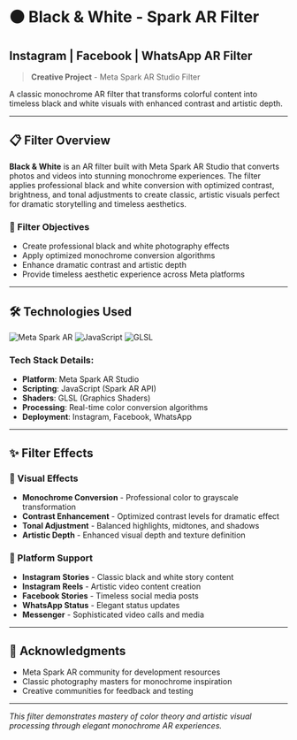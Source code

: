 # ⚫ Black & White - Spark AR Filter
## Instagram | Facebook | WhatsApp AR Filter

> **Creative Project** - Meta Spark AR Studio Filter

A classic monochrome AR filter that transforms colorful content into timeless black and white visuals with enhanced contrast and artistic depth.

---

## 📋 Filter Overview

**Black & White** is an AR filter built with Meta Spark AR Studio that converts photos and videos into stunning monochrome experiences. The filter applies professional black and white conversion with optimized contrast, brightness, and tonal adjustments to create classic, artistic visuals perfect for dramatic storytelling and timeless aesthetics.

### 🎯 Filter Objectives
- Create professional black and white photography effects
- Apply optimized monochrome conversion algorithms
- Enhance dramatic contrast and artistic depth
- Provide timeless aesthetic experience across Meta platforms

---

## 🛠️ Technologies Used

<p align="left">
  <img src="https://img.shields.io/badge/Meta%20Spark%20AR-FF6B35?style=for-the-badge&logo=meta&logoColor=white" alt="Meta Spark AR"/>
  <img src="https://img.shields.io/badge/JavaScript-F7DF1E?style=for-the-badge&logo=javascript&logoColor=black" alt="JavaScript"/>
  <img src="https://img.shields.io/badge/GLSL-5586A4?style=for-the-badge&logo=opengl&logoColor=white" alt="GLSL"/>
</p>

### Tech Stack Details:
- **Platform**: Meta Spark AR Studio
- **Scripting**: JavaScript (Spark AR API)
- **Shaders**: GLSL (Graphics Shaders)
- **Processing**: Real-time color conversion algorithms
- **Deployment**: Instagram, Facebook, WhatsApp

---

## ✨ Filter Effects

### 🎨 Visual Effects
- **Monochrome Conversion** - Professional color to grayscale transformation
- **Contrast Enhancement** - Optimized contrast levels for dramatic effect
- **Tonal Adjustment** - Balanced highlights, midtones, and shadows
- **Artistic Depth** - Enhanced visual depth and texture definition

### 📱 Platform Support
- **Instagram Stories** - Classic black and white story content
- **Instagram Reels** - Artistic video content creation
- **Facebook Stories** - Timeless social media posts
- **WhatsApp Status** - Elegant status updates
- **Messenger** - Sophisticated video calls and media

---

## 🙏 Acknowledgments

- Meta Spark AR community for development resources
- Classic photography masters for monochrome inspiration
- Creative communities for feedback and testing

---

*This filter demonstrates mastery of color theory and artistic visual processing through elegant monochrome AR experiences.*
